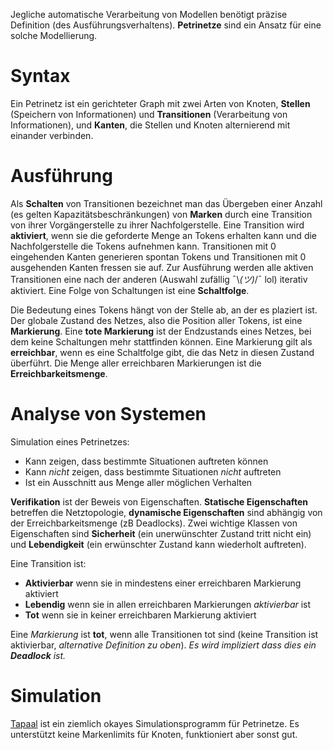 Jegliche automatische Verarbeitung von Modellen benötigt präzise Definition (des Ausführungsverhaltens). **Petrinetze** sind ein Ansatz für eine solche Modellierung.

# Syntax
Ein Petrinetz ist ein gerichteter Graph mit zwei Arten von Knoten, **Stellen** (Speichern von Informationen) und **Transitionen** (Verarbeitung von Informationen), und **Kanten**, die Stellen und Knoten alternierend mit einander verbinden.


# Ausführung
Als **Schalten** von Transitionen bezeichnet man das Übergeben einer Anzahl (es gelten Kapazitätsbeschränkungen) von **Marken** durch eine Transition von ihrer Vorgängerstelle zu ihrer Nachfolgerstelle. Eine Transition wird **aktiviert**, wenn sie die geforderte Menge an Tokens erhalten kann und die Nachfolgerstelle die Tokens aufnehmen kann. Transitionen mit 0 eingehenden Kanten generieren spontan Tokens und Transitionen mit 0 ausgehenden Kanten fressen sie auf. Zur Ausführung werden alle aktiven Transitionen eine nach der anderen (Auswahl zufällig ¯\\_(ツ)_/¯ lol) iterativ aktiviert. Eine Folge von Schaltungen ist eine **Schaltfolge**.

Die Bedeutung eines Tokens hängt von der Stelle ab, an der es plaziert ist. Der globale Zustand des Netzes, also die Position aller Tokens, ist eine **Markierung**. Eine **tote Markierung** ist der Endzustands eines Netzes, bei dem keine Schaltungen mehr stattfinden können. Eine Markierung gilt als **erreichbar**, wenn es eine Schaltfolge gibt, die das Netz in diesen Zustand überführt. Die Menge aller erreichbaren Markierungen ist die **Erreichbarkeitsmenge**.


# Analyse von Systemen
Simulation eines Petrinetzes:
* Kann zeigen, dass bestimmte Situationen auftreten können
* Kann *nicht* zeigen, dass bestimmte Situationen *nicht* auftreten
* Ist ein Ausschnitt aus Menge aller möglichen Verhalten

**Verifikation** ist der Beweis von Eigenschaften. **Statische Eigenschaften** betreffen die Netztopologie, **dynamische Eigenschaften** sind abhängig von der Erreichbarkeitsmenge (zB Deadlocks). Zwei wichtige Klassen von Eigenschaften sind **Sicherheit** (ein unerwünschter Zustand tritt nicht ein) und **Lebendigkeit** (ein erwünschter Zustand kann wiederholt auftreten).

Eine Transition ist:
* **Aktivierbar** wenn sie in mindestens einer erreichbaren Markierung aktiviert
* **Lebendig** wenn sie in allen erreichbaren Markierungen *aktivierbar* ist
* **Tot** wenn sie in keiner erreichbaren Markierung aktiviert

Eine *Markierung* ist **tot**, wenn alle Transitionen tot sind (keine Transition ist aktivierbar, *alternative Definition zu oben*). *Es wird impliziert dass dies ein **Deadlock** ist.*


# Simulation

[Tapaal](http://www.tapaal.net/download/) ist ein ziemlich okayes Simulationsprogramm für Petrinetze. Es unterstützt keine Markenlimits für Knoten, funktioniert aber sonst gut.
